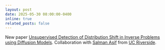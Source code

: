 ```yaml
---
layout: post
date: 2025-05-30 08:00:00-0400
inline: true
related_posts: false
---
```


 New paper [Unsupervised Detection of Distribution Shift in Inverse Problems using Diffusion Models](https://wustl-cig.github.io/distshiftwww). Collaboration with [Salman Asif](https://intra.ece.ucr.edu/~sasif) from [UC Riverside](https://www.ucr.edu).